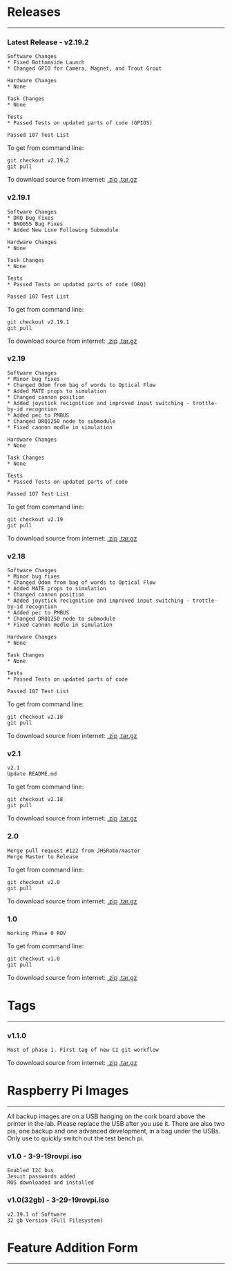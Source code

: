 # Releases

-----------------------------

### Latest Release - v2.19.2
    Software Changes
    * Fixed Bottomside Launch
    * Changed GPIO for Camera, Magnet, and Trout Grout
   
    Hardware Changes
    * None
    
    Task Changes
    * None
    
    Tests
    * Passed Tests on updated parts of code (GPIOS)
    
    Passed 107 Test List
    
To get from command line:

    git checkout v2.19.2
    git pull

To download source from internet:
[.zip](zip_url)  [.tar.gz](tar_url)

### v2.19.1
    Software Changes
    * DRQ Bug Fixes
    * BNO055 Bug Fixes
    * Added New Line Following Submodule
   
    Hardware Changes
    * None
    
    Task Changes
    * None
    
    Tests
    * Passed Tests on updated parts of code (DRQ)
    
    Passed 107 Test List

To get from command line:

    git checkout v2.19.1
    git pull

To download source from internet:
[.zip](https://github.com/JHSRobo/ROSbasic/archive/v2.19.1.zip)  [.tar.gz](https://github.com/JHSRobo/ROSbasic/archive/v2.19.1.tar.gz)

### v2.19
    Software Changes
    * Minor bug fixes
    * Changed Odom from bag of words to Optical Flow
    * Added MATE props to simulation
    * Changed cannon position
    * Added joystick recignition and improved input switching - trottle-by-id recogntion
    * Added pec to PMBUS
    * Changed DRQ1250 node to submodule
    * Fixed cannon modle in simulation

    Hardware Changes
    * None

    Task Changes
    * None

    Tests
    * Passed Tests on updated parts of code

    Passed 107 Test List

To get from command line:

    git checkout v2.19
    git pull

To download source from internet:
[.zip](https://github.com/JHSRobo/ROSbasic/archive/v2.19.zip)  [.tar.gz](https://github.com/JHSRobo/ROSbasic/archive/v2.19.tar.gz)

### v2.18
    Software Changes
    * Minor bug fixes
    * Changed Odom from bag of words to Optical Flow
    * Added MATE props to simulation
    * Changed cannon position
    * Added joystick recignition and improved input switching - trottle-by-id recogntion
    * Added pec to PMBUS
    * Changed DRQ1250 node to submodule
    * Fixed cannon modle in simulation

    Hardware Changes
    * None

    Task Changes
    * None

    Tests
    * Passed Tests on updated parts of code

    Passed 107 Test List

To get from command line:

    git checkout v2.18
    git pull

To download source from internet:
[.zip](https://github.com/JHSRobo/ROSbasic/archive/v2.18.zip)  [.tar.gz](https://github.com/JHSRobo/ROSbasic/archive/v2.18.tar.gz)

### v2.1

    v2.1
    Update README.md

To get from command line:

    git checkout v2.18
    git pull

To download source from internet:
[.zip](https://github.com/JHSRobo/ROSbasic/archive/v2.18.zip)  [.tar.gz](https://github.com/JHSRobo/ROSbasic/archive/v2.18.tar.gz)

### 2.0

    Merge pull request #122 from JHSRobo/master
    Merge Master to Release

To get from command line:

    git checkout v2.0
    git pull

To download source from internet:
[.zip](https://github.com/JHSRobo/ROSbasic/archive/v2.0.zip)  [.tar.gz](https://github.com/JHSRobo/ROSbasic/archive/v2.0.tar.gz)

### 1.0

    Working Phase 0 ROV

To get from command line:

    git checkout v1.0
    git pull

To download source from internet:
[.zip](https://github.com/JHSRobo/ROSbasic/archive/v1.0.zip)  [.tar.gz](https://github.com/JHSRobo/ROSbasic/archive/v1.0.tar.gz)

# Tags

------------------------------

### v1.1.0

    Most of phase 1. First tag of new CI git workflow

To download source from internet:
[.zip](https://github.com/JHSRobo/ROSbasic/archive/v1.1.0.zip)  [.tar.gz](https://github.com/JHSRobo/ROSbasic/archive/v1.1.0.tar.gz)

# Raspberry Pi Images

--------------------------------

All backup images are on a USB hanging on the cork board above the printer in the lab. Please replace the USB after you use it. There are also two pis, one backup and one advanced development, in a bag under the USBs. Only use to quickly switch out the test bench pi.

### v1.0 - 3-9-19rovpi.iso

    Enabled I2C bus
    Jesuit passwords added
    ROS downloaded and installed
    
 ### v1.0(32gb) - 3-29-19rovpi.iso

    v2.19.1 of Software
    32 gb Version (Full Filesystem)

# Feature Addition Form

--------------------------------
